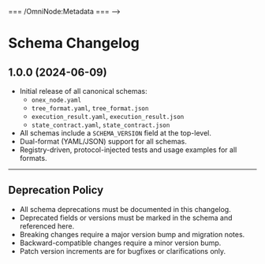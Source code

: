 <!-- === OmniNode:Metadata ===
<!-- metadata_version: 0.1.0 -->
<!-- schema_version: 1.1.0 -->
<!-- uuid: a2ffd94c-8958-4f44-b8de-148471994cda -->
<!-- name: changelog.md -->
<!-- version: 1.0.0 -->
<!-- author: OmniNode Team -->
<!-- created_at: 2025-05-19T16:19:52.254663 -->
<!-- last_modified_at: 2025-05-19T16:19:52.254666 -->
<!-- description: Stamped Markdown file: changelog.md -->
<!-- state_contract: none -->
<!-- lifecycle: active -->
<!-- hash: 5dbbfee41725247c691949bf0406fe2be0a8853eb664c87bf4a6e126374b77e1 -->
<!-- entrypoint: {'type': 'markdown', 'target': 'changelog.md'} -->
<!-- namespace: onex.stamped.changelog.md -->
<!-- meta_type: tool -->
=== /OmniNode:Metadata === -->

# Schema Changelog

## 1.0.0 (2024-06-09)

- Initial release of all canonical schemas:
  - `onex_node.yaml`
  - `tree_format.yaml`, `tree_format.json`
  - `execution_result.yaml`, `execution_result.json`
  - `state_contract.yaml`, `state_contract.json`
- All schemas include a `SCHEMA_VERSION` field at the top-level.
- Dual-format (YAML/JSON) support for all schemas.
- Registry-driven, protocol-injected tests and usage examples for all formats.

---

## Deprecation Policy

- All schema deprecations must be documented in this changelog.
- Deprecated fields or versions must be marked in the schema and referenced here.
- Breaking changes require a major version bump and migration notes.
- Backward-compatible changes require a minor version bump.
- Patch version increments are for bugfixes or clarifications only.
